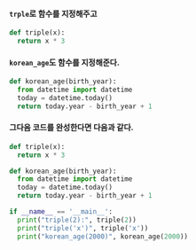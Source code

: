 #### ```trple```로 함수를 지정해주고 
```py
def triple(x):
  return x * 3
```
#### ```korean_age```도 함수를 지정해준다.
```py
def korean_age(birth_year):
  from datetime import datetime
  today = datetime.today()
  return today.year - birth_year + 1
```
#### 그다음 코드를 완성한다면 다음과 같다.
```py
def triple(x):
  return x * 3

def korean_age(birth_year):
  from datetime import datetime
  today = datetime.today()
  return today.year - birth_year + 1

if __name__ == '__main__':
  print("triple(2):", triple(2))
  print("triple('x')", triple('x'))
  print("korean_age(2000)", korean_age(2000))
``` 
